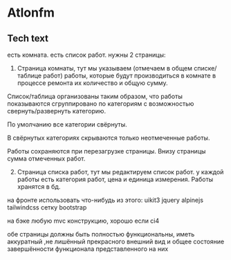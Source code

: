 # Atlonfm

## Tech text

есть комната. есть список работ.
нужны 2 страницы:

1. Страница комнаты, тут мы указываем (отмечаем в общем списке/таблице работ) работы, которые будут производиться в комнате в процессе ремонта их количество и общую сумму.

Список/таблица организованы таким образом, что работы показываются сгруппировано по категориям с возможностью свернуть/развернуть категорию.

По умолчанию все категории свёрнуты.

В свёрнутых категориях скрываются только неотмеченные работы.

Работы сохраняются при перезагрузке страницы. Внизу страницы сумма отмеченных работ.

2. Страница списка работ, тут мы редактируем список работ. у каждой работы есть категория работ, цена и единица измерения. Работы хранятся в бд.



на фронте использовать что-нибудь из этого:  uikit3 jquery alpinejs tailwindcss сетку bootstrap

на бэке любую mvc конструкцию, хорошо если ci4

обе страницы должны быть полностью функциональны, иметь аккуратный ,не лишённый прекрасного внешний вид и общее состояние завершённости функционала представленного на них
